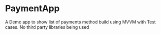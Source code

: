 # PaymentApp
A Demo app to show list of payments method build using MVVM with Test cases. No third party libraries being used
